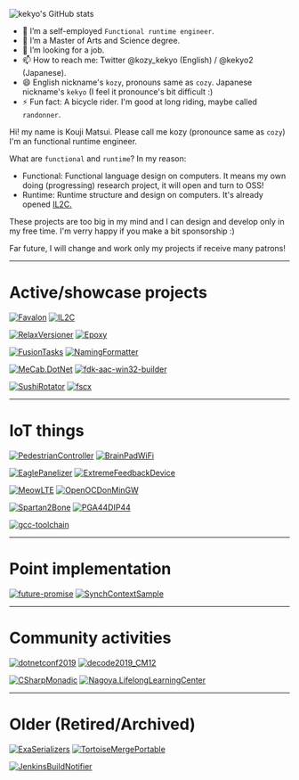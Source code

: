 ![kekyo's GitHub stats](https://github-readme-stats.vercel.app/api?username=kekyo&show_icons=true&theme=default)

- 🔭 I’m a self-employed `Functional runtime engineer`.
- 🌱 I’m a Master of Arts and Science degree.
- 👯 I’m looking for a job.
- 📫 How to reach me: Twitter @kozy_kekyo (English) / @kekyo2 (Japanese).
- 😄 English nickname's `kozy`, pronouns same as `cozy`. Japanese nickname's `kekyo` (I feel it pronounce's bit difficult :)
- ⚡ Fun fact: A bicycle rider. I'm good at long riding, maybe called `randonner`.

Hi! my name is Kouji Matsui. Please call me kozy (pronounce same as `cozy`)
I'm an functional runtime engineer.

What are `functional` and `runtime`? In my reason:

* Functional: Functional language design on computers. It means my own doing (progressing) research project, it will open and turn to OSS!
* Runtime: Runtime structure and design on computers. It's already opened [IL2C.](https://github.com/kekyo/IL2C)

These projects are too big in my mind and I can design and develop only in my free time.
I'm verry happy if you make a bit sponsorship :)

Far future, I will change and work only my projects if receive many patrons!

----

# Active/showcase projects

[![Favalon](https://github-readme-stats.vercel.app/api/pin/?username=kekyo&repo=Favalon)](https://github.com/kekyo/Favalon)
[![IL2C](https://github-readme-stats.vercel.app/api/pin/?username=kekyo&repo=IL2C)](https://github.com/kekyo/IL2C)

[![RelaxVersioner](https://github-readme-stats.vercel.app/api/pin/?username=kekyo&repo=CenterCLR.RelaxVersioner)](https://github.com/kekyo/CenterCLR.RelaxVersioner)
[![Epoxy](https://github-readme-stats.vercel.app/api/pin/?username=kekyo&repo=Epoxy)](https://github.com/kekyo/Epoxy)

[![FusionTasks](https://github-readme-stats.vercel.app/api/pin/?username=kekyo&repo=FSharp.Control.FusionTasks)](https://github.com/kekyo/FSharp.Control.FusionTasks)
[![NamingFormatter](https://github-readme-stats.vercel.app/api/pin/?username=kekyo&repo=CenterCLR.NamingFormatter)](https://github.com/kekyo/CenterCLR.NamingFormatter)

[![MeCab.DotNet](https://github-readme-stats.vercel.app/api/pin/?username=kekyo&repo=MeCab.DotNet)](https://github.com/kekyo/MeCab.DotNet)
[![fdk-aac-win32-builder](https://github-readme-stats.vercel.app/api/pin/?username=kekyo&repo=fdk-aac-win32-builder)](https://github.com/kekyo/fdk-aac-win32-builder)

[![SushiRotator](https://github-readme-stats.vercel.app/api/pin/?username=kekyo&repo=CenterCLR.SushiRotator)](https://github.com/kekyo/CenterCLR.SushiRotator)
[![fscx](https://github-readme-stats.vercel.app/api/pin/?username=fscx-projects&repo=fscx)](https://github.com/fscx-projects/fscx)

----

# IoT things

[![PedestrianController](https://github-readme-stats.vercel.app/api/pin/?username=kekyo&repo=PedestrianController)](https://github.com/kekyo/PedestrianController)
[![BrainPadWiFi](https://github-readme-stats.vercel.app/api/pin/?username=kekyo&repo=BrainPadWiFi)](https://github.com/kekyo/BrainPadWiFi)

[![EaglePanelizer](https://github-readme-stats.vercel.app/api/pin/?username=kekyo&repo=EaglePanelizer)](https://github.com/kekyo/EaglePanelizer)
[![ExtremeFeedbackDevice](https://github-readme-stats.vercel.app/api/pin/?username=kekyo&repo=ExtremeFeedbackDevice)](https://github.com/kekyo/ExtremeFeedbackDevice)

[![MeowLTE](https://github-readme-stats.vercel.app/api/pin/?username=kekyo&repo=MeowLTE)](https://github.com/kekyo/MeowLTE)
[![OpenOCDonMinGW](https://github-readme-stats.vercel.app/api/pin/?username=kekyo&repo=OpenOCDonMinGW)](https://github.com/kekyo/OpenOCDonMinGW)

[![Spartan2Bone](https://github-readme-stats.vercel.app/api/pin/?username=kekyo&repo=Spartan2Bone)](https://github.com/kekyo/Spartan2Bone)
[![PGA44DIP44](https://github-readme-stats.vercel.app/api/pin/?username=kekyo&repo=PGA44DIP44)](https://github.com/kekyo/PGA44DIP44)

[![gcc-toolchain](https://github-readme-stats.vercel.app/api/pin/?username=kekyo&repo=gcc-toolchain)](https://github.com/kekyo/gcc-toolchain)

----

# Point implementation

[![future-promise](https://github-readme-stats.vercel.app/api/pin/?username=kekyo&repo=future-promise)](https://github.com/kekyo/future-promise)
[![SynchContextSample](https://github-readme-stats.vercel.app/api/pin/?username=kekyo&repo=SynchContextSample)](https://github.com/kekyo/SynchContextSample)

----

# Community activities

[![dotnetconf2019](https://github-readme-stats.vercel.app/api/pin/?username=kekyo&repo=dotnetconf2019)](https://github.com/kekyo/dotnetconf2019)
[![decode2019_CM12](https://github-readme-stats.vercel.app/api/pin/?username=kekyo&repo=decode2019_CM12)](https://github.com/kekyo/decode2019_CM12)

[![CSharpMonadic](https://github-readme-stats.vercel.app/api/pin/?username=kekyo&repo=CSharpMonadic)](https://github.com/kekyo/CSharpMonadic)
[![Nagoya.LifelongLearningCenter](https://github-readme-stats.vercel.app/api/pin/?username=kekyo&repo=Nagoya.LifelongLearningCenter)](https://github.com/kekyo/Nagoya.LifelongLearningCenter)

----

# Older (Retired/Archived)

[![ExaSerializers](https://github-readme-stats.vercel.app/api/pin/?username=kekyo&repo=CenterCLR.ExaSerializers)](https://github.com/kekyo/CenterCLR.ExaSerializers)
[![TortoiseMergePortable](https://github-readme-stats.vercel.app/api/pin/?username=kekyo&repo=TortoiseMergePortable)](https://github.com/kekyo/TortoiseMergePortable)

[![JenkinsBuildNotifier](https://github-readme-stats.vercel.app/api/pin/?username=kekyo&repo=JenkinsBuildNotifier)](https://github.com/kekyo/JenkinsBuildNotifier)
